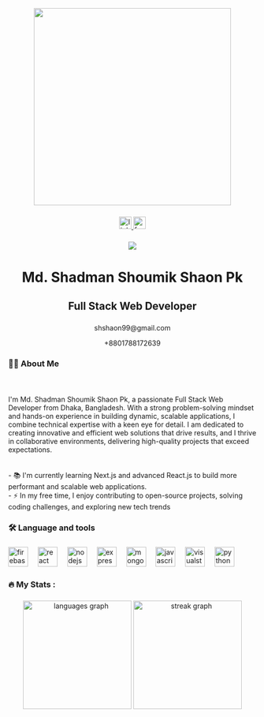 <div align="center">
  <img height="400" src="https://i.ibb.co.com/JRy6G02b/Untitled-design.png"  />
</div>

###

<div align="center">
  <a href="https://www.linkedin.com/in/shadman-undefined-839b65291/" target="_blank">
    <img src="https://img.shields.io/static/v1?message=LinkedIn&logo=linkedin&label=&color=0077B5&logoColor=white&labelColor=&style=for-the-badge" height="25" alt="linkedin logo"  />
  </a>
  <a href="https://www.facebook.com/shadman.shoumik.shaon" target="_blank">
    <img src="https://img.shields.io/static/v1?message=Facebook&logo=facebook&label=&color=1877F2&logoColor=white&labelColor=&style=for-the-badge" height="25" alt="facebook logo"  />
  </a>
</div>

###

<div align="center">
  <img src="https://visitor-badge.laobi.icu/badge?page_id=Shadmans-World.Shadmans-World&"  />
</div>

###

<h1 align="center">Md. Shadman Shoumik Shaon Pk</h1>

###

<h2 align="center">Full Stack Web Developer</h2>

###

<p align="center">shshaon99@gmail.com</p>
<p align="center">+8801788172639</p>

###

<h3 align="left">👩‍💻  About Me</h3>

###

<br clear="both">

<p align="left">I'm Md. Shadman Shoumik Shaon Pk, a passionate Full Stack Web Developer from Dhaka, Bangladesh. With a strong problem-solving mindset and hands-on experience in building dynamic, scalable applications, I combine technical expertise with a keen eye for detail. I am dedicated to creating innovative and efficient web solutions that drive results, and I thrive in collaborative environments, delivering high-quality projects that exceed expectations.<br><br><br>- 📚 I'm currently learning  Next.js and advanced React.js to build more performant and scalable web applications.<br>- ⚡ In my free time,  I enjoy contributing to open-source projects, solving coding challenges, and exploring new tech trends</p>

###

<h3 align="left">🛠 Language and tools</h3>

###

<div align="left">
  <img src="https://cdn.jsdelivr.net/gh/devicons/devicon/icons/firebase/firebase-plain-wordmark.svg" height="40" alt="firebase logo"  />
  <img width="12" />
  <img src="https://cdn.jsdelivr.net/gh/devicons/devicon/icons/react/react-original.svg" height="40" alt="react logo"  />
  <img width="12" />
  <img src="https://cdn.jsdelivr.net/gh/devicons/devicon/icons/nodejs/nodejs-original.svg" height="40" alt="nodejs logo"  />
  <img width="12" />
  <img src="https://cdn.jsdelivr.net/gh/devicons/devicon/icons/express/express-original.svg" height="40" alt="express logo"  />
  <img width="12" />
  <img src="https://cdn.jsdelivr.net/gh/devicons/devicon/icons/mongodb/mongodb-original.svg" height="40" alt="mongodb logo"  />
  <img width="12" />
  <img src="https://cdn.jsdelivr.net/gh/devicons/devicon/icons/javascript/javascript-original.svg" height="40" alt="javascript logo"  />
  <img width="12" />
  <img src="https://cdn.jsdelivr.net/gh/devicons/devicon/icons/visualstudio/visualstudio-plain.svg" height="40" alt="visualstudio logo"  />
  <img width="12" />
  <img src="https://cdn.jsdelivr.net/gh/devicons/devicon/icons/python/python-original.svg" height="40" alt="python logo"  />
</div>

###

<h3 align="left">🔥   My Stats :</h3>

###

<div align="center">
  <img src="https://github-readme-stats.vercel.app/api/top-langs?username=Shadmans-World&locale=en&hide_title=false&layout=compact&card_width=320&langs_count=5&theme=dracula&hide_border=false&order=2" height="220" alt="languages graph"  />
  <img src="https://nirzak-streak-stats.vercel.app/?user=Nirzak" height="220" alt="streak graph"  />
</div>

###



###

